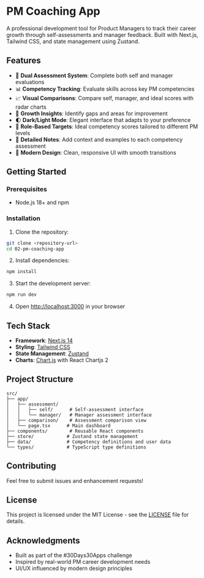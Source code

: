 # PM Coaching App

A professional development tool for Product Managers to track their career growth through self-assessments and manager feedback.
Built with Next.js, Tailwind CSS, and state management using Zustand.

## Features

- 👥 **Dual Assessment System**: Complete both self and manager evaluations
- 📊 **Competency Tracking**: Evaluate skills across key PM competencies
- 📈 **Visual Comparisons**: Compare self, manager, and ideal scores with radar charts
- 🎯 **Growth Insights**: Identify gaps and areas for improvement
- 🌓 **Dark/Light Mode**: Elegant interface that adapts to your preference
- 💼 **Role-Based Targets**: Ideal competency scores tailored to different PM levels
- 📝 **Detailed Notes**: Add context and examples to each competency assessment
- 🎨 **Modern Design**: Clean, responsive UI with smooth transitions

## Getting Started

### Prerequisites

- Node.js 18+ and npm

### Installation

1. Clone the repository:

```bash
git clone <repository-url>
cd 02-pm-coaching-app
```

2. Install dependencies:

```bash
npm install
```

3. Start the development server:

```bash
npm run dev
```

4. Open [http://localhost:3000](http://localhost:3000) in your browser

## Tech Stack

- **Framework**: [Next.js 14](https://nextjs.org/)
- **Styling**: [Tailwind CSS](https://tailwindcss.com/)
- **State Management**: [Zustand](https://zustand-demo.pmnd.rs/)
- **Charts**: [Chart.js](https://www.chartjs.org/) with React Chartjs 2

## Project Structure

```text
src/
├── app/
│   ├── assessment/
│   │   ├── self/      # Self-assessment interface
│   │   └── manager/   # Manager assessment interface
│   ├── comparison/    # Assessment comparison view
│   └── page.tsx      # Main dashboard
├── components/        # Reusable React components
├── store/            # Zustand state management
├── data/             # Competency definitions and user data
└── types/            # TypeScript type definitions
```

## Contributing

Feel free to submit issues and enhancement requests!

## License

This project is licensed under the MIT License - see the
[LICENSE](LICENSE) file for details.

## Acknowledgments

- Built as part of the #30Days30Apps challenge
- Inspired by real-world PM career development needs
- UI/UX influenced by modern design principles

